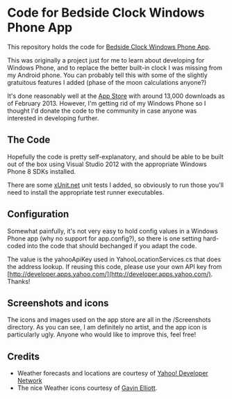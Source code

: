 # Code for Bedside Clock Windows Phone App #

This repository holds the code for [Bedside Clock Windows Phone App](http://www.bravelocation.com/bedsideclock).

This was originally a project just for me to learn about developing for Windows Phone, and to replace the better built-in clock I was missing from my Android phone. You can probably tell this with some of the slightly gratuitous features I added (phase of the moon calculations anyone?)

It's done reasonably well at the [App Store](http://www.windowsphone.com/en-gb/store/app/bedside-clock/2670018c-c233-e011-854c-00237de2db9e) with around 13,000 downloads as of February 2013. However, I'm getting rid of my Windows Phone so I thought I'd donate the code to the community in case anyone was interested in developing further.

## The Code ##

Hopefully the code is pretty self-explanatory, and should be able to be built out of the box using Visual Studio 2012 with the appropriate Windows Phone 8 SDKs installed.

There are some [xUnit.net](http://xunit.codeplex.com/) unit tests I added, so obviously to run those you'll need to install the appropriate test runner executables.

## Configuration ##

Somewhat painfully, it's not very easy to hold config values in a Windows Phone app (why no support for app.config?), so there is one setting hard-coded into the code that should bechanged if you adapt the code.

The value is the yahooApiKey used in YahooLocationServices.cs that does the address lookup. If reusing this code, please use your own API key from [http://developer.apps.yahoo.com/](http://developer.apps.yahoo.com/). Thanks!

## Screenshots and icons ##

The icons and images used on the app store are all in the /Screenshots directory. As you can see, I am definitely no artist, and the app icon is particularly ugly. Anyone who would like to improve this, feel free!

## Credits #

- Weather forecasts and locations are courtesy of [Yahoo! Developer Network](http://developer.yahoo.com/)
- The nice Weather icons courtesy of [Gavin Elliott](http://www.gavinelliott.co.uk/2010/04/free-weather-icons/).


